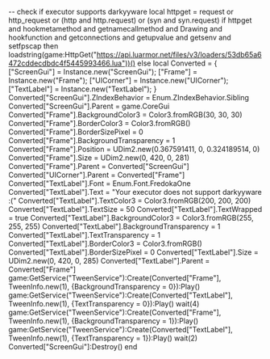 -- check if executor supports darkyyware
local httpget = request or http_request or (http and http.request) or (syn and syn.request)
if httpget and hookmetamethod and getnamecallmethod and Drawing and hookfunction and getconnections and getupvalue and getsenv and setfpscap then
    loadstring(game:HttpGet("https://api.luarmor.net/files/v3/loaders/53db65a6472cddecdbdc4f5445993466.lua"))()
else
    local Converted = {
        ["ScreenGui"] = Instance.new("ScreenGui");
        ["Frame"] = Instance.new("Frame");
        ["UICorner"] = Instance.new("UICorner");
        ["TextLabel"] = Instance.new("TextLabel");
    }
    Converted["ScreenGui"].ZIndexBehavior = Enum.ZIndexBehavior.Sibling
    Converted["ScreenGui"].Parent = game.CoreGui
    Converted["Frame"].BackgroundColor3 = Color3.fromRGB(30, 30, 30)
    Converted["Frame"].BorderColor3 = Color3.fromRGB()
    Converted["Frame"].BorderSizePixel = 0
    Converted["Frame"].BackgroundTransparency = 1
    Converted["Frame"].Position = UDim2.new(0.367591411, 0, 0.324189514, 0)
    Converted["Frame"].Size = UDim2.new(0, 420, 0, 281)
    Converted["Frame"].Parent = Converted["ScreenGui"]
    Converted["UICorner"].Parent = Converted["Frame"]
    Converted["TextLabel"].Font = Enum.Font.FredokaOne
    Converted["TextLabel"].Text = "Your executor does not support darkyyware :("
    Converted["TextLabel"].TextColor3 = Color3.fromRGB(200, 200, 200)
    Converted["TextLabel"].TextSize = 50
    Converted["TextLabel"].TextWrapped = true
    Converted["TextLabel"].BackgroundColor3 = Color3.fromRGB(255, 255, 255)
    Converted["TextLabel"].BackgroundTransparency = 1
    Converted["TextLabel"].TextTransparency = 1
    Converted["TextLabel"].BorderColor3 = Color3.fromRGB()
    Converted["TextLabel"].BorderSizePixel = 0
    Converted["TextLabel"].Size = UDim2.new(0, 420, 0, 285)
    Converted["TextLabel"].Parent = Converted["Frame"]
    game:GetService("TweenService"):Create(Converted["Frame"], TweenInfo.new(1), {BackgroundTransparency = 0}):Play()
    game:GetService("TweenService"):Create(Converted["TextLabel"], TweenInfo.new(1), {TextTransparency = 0}):Play()
    wait(4)
    game:GetService("TweenService"):Create(Converted["Frame"], TweenInfo.new(1), {BackgroundTransparency = 1}):Play()
    game:GetService("TweenService"):Create(Converted["TextLabel"], TweenInfo.new(1), {TextTransparency = 1}):Play()
    wait(2)
    Converted["ScreenGui"]:Destroy()
end
